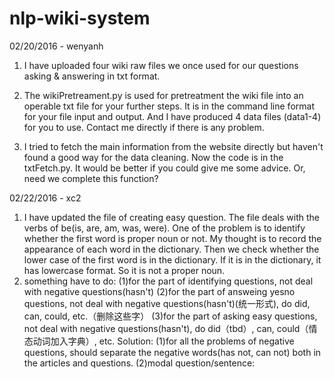# nlp-wiki-system

02/20/2016 - wenyanh
1. I have uploaded four wiki raw files we once used for our questions asking & answering in txt format.

2. The wikiPretreament.py is used for pretreatment the wiki file into an operable txt file for your further steps.
It is in the command line format for your file input and output.
And I have produced 4 data files (data1-4) for you to use. Contact me directly if there is any problem.

3. I tried to fetch the main information from the website directly but haven't found a good way for the data cleaning. Now the code is in the txtFetch.py.
It would be better if you could give me some advice. Or, need we complete this function?


02/22/2016 - xc2
1. I have updated the file of creating easy question. The file deals with the verbs of be(is, are, am, was, were). One of the problem is to identify whether the first word is proper noun or not. My thought is to record the appearance of each word in the dictionary. Then we check whether the lower case of the first word is in the dictionary. If it is in the dictionary, it has lowercase format. So it is not a proper noun.  
2. something have to do:
 (1)for the part of identifying questions, not deal with negative questions(hasn't)
 (2)for the part of answeing yesno questions, not deal with negative questions(hasn't)(统一形式), do did, can, could, etc.（删除这些字）
 (3)for the part of asking easy questions, not deal with negative questions(hasn't), do did（tbd）, can, could（情态动词加入字典）, etc.
Solution: 
 (1)for all the problems of negative questions, should separate the negative words(has not, can not) both in the articles and questions.
 (2)modal question/sentence: 
